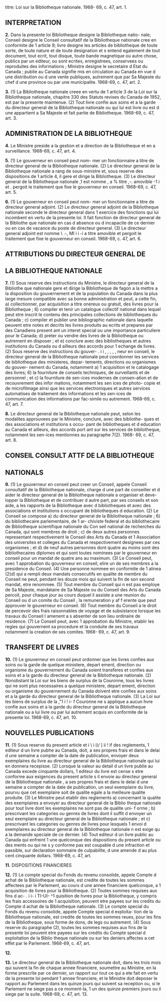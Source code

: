 titre: Loi sur la Bibliotheque nationale. 1968-
69, c. 47, art. 1.

## INTERPRETATION

**2.** Dans la presente loi
Bibliotheque designe la Bibliotheque natio-
nale;
Conseil designe le Conseil consultatif de la
Bibliotheque nationale cree en conformite
de 1 article 9;
livre designe les articles de bibliotheque de
toute sorte, de toute nature et de toute
designation et s entend egalement de tout
document, tout ecrit, tout disque, toute
bande magnetique ou autre chose, publics
par un editeur, ou sont ecrites, enregistrees,
conservees ou reproduites des informations ;
Ministre designe le secretaire d Etat du
Canada ;
publie au Canada signifie mis en circulation
au Canada en vue d une distribution ou
d une vente publiques, autrement que par
Sa Majeste du chef d une province ou par
une municipalite. 1968-69, c. 47, art. 2.

**3.** (1) La Bibliotheque nationale creee en
vertu de 1 article 3 de la Loi sur la Bibliotheque
nationale, chapitre 330 des Statuts revises du
Canada de 1952, est par la presente maintenue.
(2) Tout livre confie aux soins et a la garde
du directeur general de la Bibliotheque
nationale ou qui lui est livre ou est d une
appartient a Sa Majeste et fait partie de
Bibliotheque. 1968-69, c. 47, art. 3.

## ADMINISTRATION DE LA BIBLIOTHEQUE

**4.** Le Ministre preside a la gestion et a
direction de la Bibliotheque et en a
surveillance. 1968-69, c. 47, art. 4.

**5.** (1) Le gouverneur en conseil peut nom-
mer un fonctionnaire a titre de directeur
general de la Bibliotheque nationale.
(2) Le directeur general de la Bibliotheque
nationale a rang de sous-ministre et, sous
reserve des dispositions de 1 article 4, il gere
et dirige la Bibliotheque.
(3) Le directeur general de la Bibliotheque
nationale ,1 est nomme , a % titre ,-. amovible -1 i et .
pergoit le traitement que fixe le gouverneur
en conseil. 1968-69, c. 47, art. 5.

**6.** (1) Le gouverneur en conseil peut nom-
mer un fonctionnaire a titre de directeur
general adjoint.
(2) Le directeur general adjoint de la
Bibliotheque nationale seconde le directeur
general dans 1 exercice des fonctions qui lui
incombent en vertu de la presente loi. II fait
fonction de directeur general de la Bibliothe
que nationale en cas d absence ou d incapacite
de ce dernier ou en cas de vacance du poste
de directeur general.
(3) Le directeur general adjoint est nomme
\ .-, MI i i -i
a titre amovible et pergoit le traitement que
fixe le gouverneur en conseil. 1968-69, c. 47,
art. 6.

## ATTRIBUTIONS DU DIRECTEUR GENERAL DE

## LA BIBLIOTHEQUE NATIONALE

**7.** (1) Sous reserve des instructions du
Ministre, le directeur general de la Bibliothe
que nationale gere et dirige la Bibliotheque
de fagon a la mettre a la disposition du
gouvernement et de la population du Canada
dans la plus large mesure compatible avec sa
bonne administration et peut, a cette fin,
a) collectionner, par acquisition a titre
onereux ou gratuit, des livres pour la
Bibliotheque ;
6) compiler et tenir un catalogue collectif
national dans lequel peut etre inscrit le
contenu des principales collections de
bibliotheques du Canada ;
c) compiler et publier une bibliographic
nationale dans laquelle peuvent etre notes
et decrits les livres produits au
ecrits et prepares par des Canadiens
present ant un interet special ou une
importance particuliere pour le Canada;
d) preter ou vendre des livres de la
Bibliotheque ou autrement en disposer ; et
e) conclure avec des bibliotheques et autres
institutions du Canada ou d ailleurs des
accords pour 1 echange de livres.
(2) Sous reserve des instructions du gouver-
. i i , , , , ,
neur en conseil, le directeur general de la
Bibliotheque nationale peut coordonner les
services de bibliotheque des ministeres, depar-
tements, directions ou organismes du gouver-
nement du Canada, notamment
a) 1 acquisition et le catalogage des livres;
6) la fourniture de conseils techniques, de
surveillants et de personnel ; et
c) la fourniture de sen-ices modernes de
consen-ation et de recouvrement des infor
mations, notamment les sen ices de photo-
copie et de microfilmage ainsi que les
services electroniques et autres services
automatises de traitement des informations
et les sen-ices de communication des
informations par fac-simile ou autrement.
1968-69, c. 47, art. 7.

**8.** Le directeur general de la Bibliotheque
nationale peut, selon les modalites approuvees
par le Ministre, conclure, avec des bibliothe-
ques et des associations et institutions s occu-
pant de bibliotheques et d education au
Canada et ailleurs, des accords port ant sur les
services de bibliotheque, notamment les
sen-ices mentionnes au paragraphe 7(2). 1968-
69, c. 47, art. 8.

## CONSEIL CONSULT ATTF DE LA BIBLIOTHEQUE

## NATIONALS

**9.** (1) Le gouverneur en conseil peut creer
un Conseil, appele Conseil consultatif de la
Bibliotheque nationale, charge d une part de
conseiller et d aider le directeur general de la
Bibliotheque nationale a organiser et deve-
lopper la Bibliotheque et de contribuer d autre
part, par ses conseils et son aide, a
les rapports de la Bibliotheque avec d
bibliotheques et avec des associations et
institutions s occupant de bibliotheques
d education.
(2) Le Conseil se compose
a) du directeur general de la Bibliotheque
nationale ;
6) du bibliothecaire parlementaire, de 1 ar-
chiviste federal et du bibliothecaire de
Bibliotheque scientifique nationale du Con
seil national de recherches du Canada, qui
sont membres de droit ;
c) de deux autres personnes representant
respectivement le Conseil des Arts du
Canada et 1 Association des universites et
colleges du Canada et respectivement
designees par ces organismes ; et
d) de neuf autres personnes dont quatre au
moins sont des bibliothecaires diplomes et
qui sont toutes nominees par le gouverneur
en conseil pour un mandat de quatre ans
au maximum.
(3) Le Conseil peut, avec 1 approbation du
gouverneur en conseil, elire un de ses membres
a la presidence du Conseil.
(4) Une personne nommee en conformite de
1 alinea (2)d) qui a rempli deux mandats
consecutifs en qualite de membre du Conseil
ne peut, pendant les douze mois qui suivent
la fin de son second mandat, etre renommee.
(5) Tout membre du Conseil qui n est pas
employe de Sa Majeste, mandataire de Sa
Majeste ou du Conseil des Arts du Canada
percoit, pour chaque jour au cours duquel il
assiste a une reunion du Conseil ou d un
comite du Conseil , la remuneration y af f erente
que peut approuver le gouverneur en conseil.
(6) Tout membre du Conseil a le droit de
percevoir des frais raisonnables de voyage et
de subsistance lorsque les travaux du Conseil
I amenent a s absenter de son lieu ordinaire
de residence.
(7) Le Conseil peut, avec 1 approbation du
Ministre, etablir les regies qui gouvernent sa
procedure et la conduite de ses travaux
notamment la creation de ses comites. 1968-
69, c. 47, art. 9.

## TRANSFERT DE LIVRES

**10.** (1) Le gouverneur en conseil peut
ordonner que les livres confies aux soins ou
la garde de quelque ministere, depart ement,
direction ou organisme du gouvernement du
Canada soient transferes et confies aux soins
et a la garde du directeur general de la
Bibliotheque nationale.
(2) Nonobstant la Loi sur les biens de surplus
de la Couronne, tous les livres qui ne sont plus
necessaires a quelque ministere, depart ement,
direction ou organisme du gouvernement du
Canada doivent etre confies aux soins et a la
garde du directeur general de la Bibliotheque
nationale.
(3) La Loi sur les biens de surplus de la
,"1 i ! i- f
Couronne ne s applique a aucun hvre confie
aux soins et a la garde du directeur general
de la Bibliotheque nationale ou a lui livre ou
par lui autrement acquis en conformite de la
presente loi. 1968-69, c. 47, art. 10.

## NOUVELLES PUBLICATIONS

**11.** (1) Sous reserve du present article et
i \ i i)/ ] ii ! if
des reglements, 1 editeur d un livre pubhe au
Canada, doit, a ses propres frais et dans le
delai d une semaine a compter de la date de
publication, envoyer deux exemplaires du
livre au directeur general de la Bibliotheque
nationale qui lui en donnera recepisse.
(2) Lorsque la valeur au detail d un livre
publie au Canada excede cinquante dollars,
1 editeur du livre est cense s etre conforme
aux exigences du present article s il envoie au
directeur general de la Bibliotheque nationale ,
a ses propres frais et dans le delai d une
semaine a compter de la date de publication,
un seul exemplaire du livre, pourvu que cet
exemplaire soit de qualite egale a la meilleure
qualite produite.
(3) Le Ministre peut etablir des reglements
a) concernant la qualite des exemplaires a
envoyer au directeur general de la Biblio
theque nationale pour tout livre dont les
exemplaires ne sont pas de qualite uni-
f orme ;
b) prescrivant les categories ou genres de
livres dont il suffit d envoyer un seul
exemplaire au directeur general de la
Bibliotheque nationale ; et
c) prescrivant les categories ou genres de
livres pour lesquels 1 envoi d exemplaires
au directeur general de la Bibliotheque
nationale n est exige qu a la demande
speciale de ce dernier.
(4) Tout editeur d un livre public au
Canada qui enfreint 1 une quelconque des
dispositions du present article ou des
ments ou qui ne s y conforme pas est coupable
d une infraction et passible, sur declaration
sommaire de culpabilite, d une amende d au
plus cent cinquante dollars. 1968-69, c. 47, art.

**11.**
DISPOSITIONS FINANCIERES

**12.** (1) Le compte special du Fonds du
revenu consolide, appele Compte d achat de
la Bibliotheque nationale, est credite de toutes
les sommes affectees par le Parlement, au
cours d une annee financiere quelconque, a
1 acquisition de livres pour la Bibliotheque.
(2) Toutes sommes requises aux fins d ac-
. i i- i TI-UI- ^1
quisition de hvres pour la Bibliotheque, y
compris les frais accessoires de 1 acquisition,
peuvent etre payees sur les credits du Compte
d achat de la Bibliotheque nationale.
(3) Le compte special du Fonds du revenu
consolide, appele Compte special d exploita-
tion de la Bibliotheque nationale, est credite
de toutes les sommes reues, pour les fins de
la Bibliotheque, sous forme de dons, de legs
ou autrement.
(4) Sous reserve du paragraphe (2), toutes
les sommes requises aux fins de la presente
loi peuvent etre payees sur les credits du
Compte special d exploitation de la Biblio
theque nationale ou sur les deniers affectes a
cet effet par le Parlement. 1968-69, c. 47, art.

**12.**

**13.** Le directeur general de la Bibliotheque
nationale doit, dans les trois mois qui suivent
la fin de chaque annee financiere, soumettre
au Ministre, en la forme prescrite par ce
dernier, un rapport sur tout ce qui a ete fait
en vertu de la presente loi pendant 1 annee
financiere, et le Ministre doit deposer le
rapport au Parlement dans les quinze jours
qui suivent sa reception ou, si le Parlement
ne siege pas a ce moment-la, 1 un des quinze
premiers jours ou il siege par la suite. 1968-69,
c. 47, art. 13.
